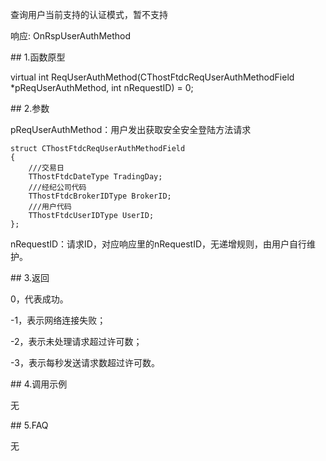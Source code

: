 <p>查询用户当前支持的认证模式，暂不支持</p>
<p>响应: OnRspUserAuthMethod</p>
<span class="anchor" id="c9e81fee-22b8-4750-92a2-45e91ba380df"></span>
## 1.函数原型
<p>virtual int ReqUserAuthMethod(CThostFtdcReqUserAuthMethodField *pReqUserAuthMethod, int nRequestID) = 0;</p>
<span class="anchor" id="7157a0bd-007c-4dbb-8bc1-09d1dc76e925"></span>
## 2.参数
<p>pReqUserAuthMethod：用户发出获取安全安全登陆方法请求</p>
<pre><code>struct CThostFtdcReqUserAuthMethodField
{
    ///交易日
    TThostFtdcDateType TradingDay;
    ///经纪公司代码
    TThostFtdcBrokerIDType BrokerID;
    ///用户代码
    TThostFtdcUserIDType UserID;
};
</code></pre>
<p>nRequestID：请求ID，对应响应里的nRequestID，无递增规则，由用户自行维护。</p>
<span class="anchor" id="e9d46804-0b19-475d-8b91-1af853fd13ea"></span>
## 3.返回
<p>0，代表成功。</p>
<p>-1，表示网络连接失败；</p>
<p>-2，表示未处理请求超过许可数；</p>
<p>-3，表示每秒发送请求数超过许可数。</p>
<span class="anchor" id="068609e1-1d4f-43ae-82b7-5d13c589a4ef"></span>
## 4.调用示例
<p>无</p>
<span class="anchor" id="396d4120-9ba6-495e-ad69-ab05337f77bd"></span>
## 5.FAQ
<p>无</p>
